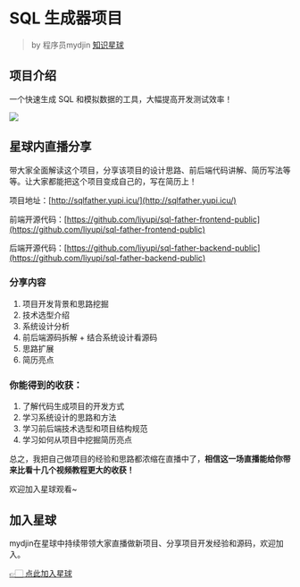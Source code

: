 # SQL 生成器项目

> by 程序员mydjin [知识星球](https://yupi.icu)

## 项目介绍

一个快速生成 SQL 和模拟数据的工具，大幅提高开发测试效率！

![](https://www.codefather.cn/img/sqlfather.png)

## 星球内直播分享

带大家全面解读这个项目，分享该项目的设计思路、前后端代码讲解、简历写法等等。让大家都能把这个项目变成自己的，写在简历上！

项目地址：[http://sqlfather.yupi.icu/](http://sqlfather.yupi.icu/)

前端开源代码：[https://github.com/liyupi/sql-father-frontend-public](https://github.com/liyupi/sql-father-frontend-public)

后端开源代码：[https://github.com/liyupi/sql-father-backend-public](https://github.com/liyupi/sql-father-backend-public)

### 分享内容

1. 项目开发背景和思路挖掘
2. 技术选型介绍
3. 系统设计分析
4. 前后端源码拆解 + 结合系统设计看源码
5. 思路扩展
6. 简历亮点

### 你能得到的收获：

1. 了解代码生成项目的开发方式
2. 学习系统设计的思路和方法
3. 学习前后端技术选型和项目结构规范
4. 学习如何从项目中挖掘简历亮点

总之，我把自己做项目的经验和思路都浓缩在直播中了，**相信这一场直播能给你带来比看十几个视频教程更大的收获！**

欢迎加入星球观看~

## 加入星球

mydjin在星球中持续带领大家直播做新项目、分享项目开发经验和源码，欢迎加入。

[👉🏻 点此加入星球](https://yuyuanweb.feishu.cn/wiki/SDtMwjR1DituVpkz5MLc3fZLnzb)


